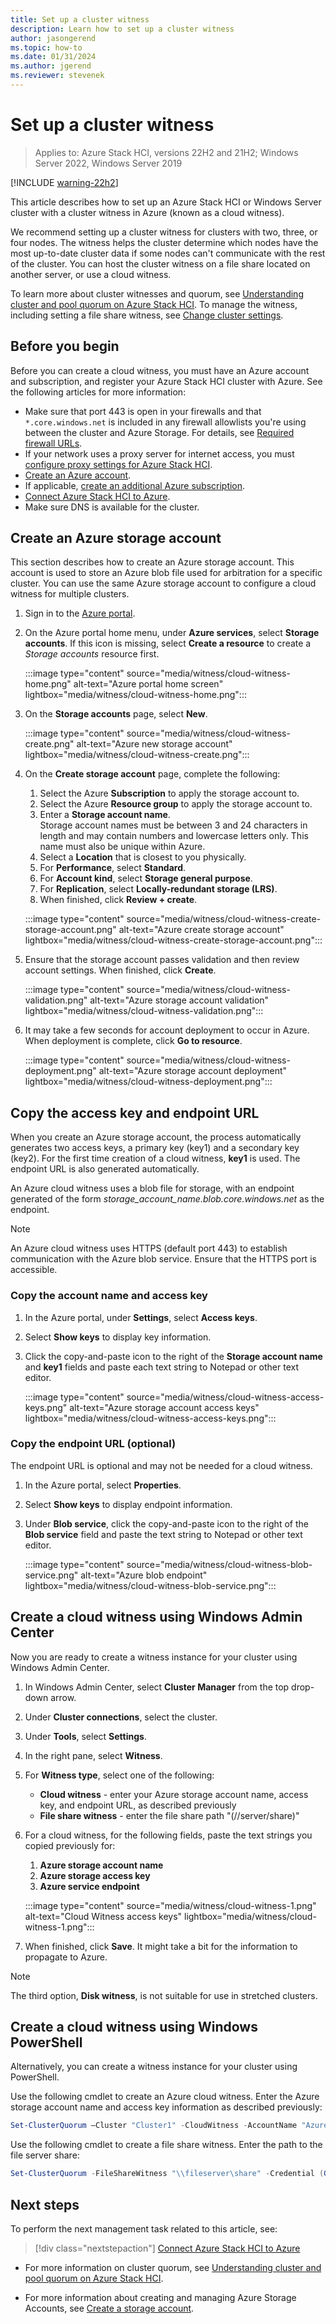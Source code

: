 ```yaml
--- 
title: Set up a cluster witness 
description: Learn how to set up a cluster witness 
author: jasongerend 
ms.topic: how-to 
ms.date: 01/31/2024
ms.author: jgerend 
ms.reviewer: stevenek 
---
```


# Set up a cluster witness

> Applies to: Azure Stack HCI, versions 22H2 and 21H2; Windows Server 2022, Windows Server 2019

[!INCLUDE [warning-22h2](../../hci/includes/hci-warning-deploy-22h2.md)]

This article describes how to set up an Azure Stack HCI or Windows Server cluster with a cluster witness in Azure (known as a cloud witness).

We recommend setting up a cluster witness for clusters with two, three, or four nodes. The witness helps the cluster determine which nodes have the most up-to-date cluster data if some nodes can't communicate with the rest of the cluster. You can host the cluster witness on a file share located on another server, or use a cloud witness.

To learn more about cluster witnesses and quorum, see [Understanding cluster and pool quorum on Azure Stack HCI](../concepts/quorum.md). To manage the witness, including setting a file share witness, see [Change cluster settings](../manage/cluster.md#change-cluster-settings).

## Before you begin

Before you can create a cloud witness, you must have an Azure account and subscription, and register your Azure Stack HCI cluster with Azure. See the following articles for more information:

- Make sure that port 443 is open in your firewalls and that `*.core.windows.net` is included in any firewall allowlists you're using between the cluster and Azure Storage. For details, see [Required firewall URLs](../concepts/firewall-requirements.md).
- If your network uses a proxy server for internet access, you must [configure proxy settings for Azure Stack HCI](./configure-proxy-settings.md).
- [Create an Azure account](/dotnet/azure/create-azure-account).
- If applicable, [create an additional Azure subscription](/azure/cost-management-billing/manage/create-subscription).
- [Connect Azure Stack HCI to Azure](../deploy/register-with-azure.md).
- Make sure DNS is available for the cluster.

## Create an Azure storage account

This section describes how to create an Azure storage account. This account is used to store an Azure blob file used for arbitration for a specific cluster. You can use the same Azure storage account to configure a cloud witness for multiple clusters.

1. Sign in to the [Azure portal](https://portal.azure.com).
1. On the Azure portal home menu, under **Azure services**, select **Storage accounts**. If this icon is missing, select **Create a resource** to create a *Storage accounts* resource first.

    :::image type="content" source="media/witness/cloud-witness-home.png" alt-text="Azure portal home screen" lightbox="media/witness/cloud-witness-home.png":::

1. On the **Storage accounts** page, select **New**.

    :::image type="content" source="media/witness/cloud-witness-create.png" alt-text="Azure new storage account" lightbox="media/witness/cloud-witness-create.png":::

1. On the **Create storage account** page, complete the following:
    1. Select the Azure **Subscription** to apply the storage account to.
    1. Select the Azure **Resource group** to apply the storage account to.
    1. Enter a **Storage account name**.
    <br>Storage account names must be between 3 and 24 characters in length and may contain numbers and lowercase letters only. This name must also be unique within Azure.
    1. Select a **Location** that is closest to you physically.
    1. For **Performance**, select **Standard**.
    1. For **Account kind**, select **Storage general purpose**.
    1. For **Replication**, select **Locally-redundant storage (LRS)**.
    1. When finished, click **Review + create**.

    :::image type="content" source="media/witness/cloud-witness-create-storage-account.png" alt-text="Azure create storage account" lightbox="media/witness/cloud-witness-create-storage-account.png":::

1. Ensure that the storage account passes validation and then review account settings. When finished, click **Create**.

    :::image type="content" source="media/witness/cloud-witness-validation.png" alt-text="Azure storage account validation" lightbox="media/witness/cloud-witness-validation.png":::

1. It may take a few seconds for account deployment to occur in Azure. When deployment is complete, click **Go to resource**.

    :::image type="content" source="media/witness/cloud-witness-deployment.png" alt-text="Azure storage account deployment" lightbox="media/witness/cloud-witness-deployment.png":::

## Copy the access key and endpoint URL

When you create an Azure storage account, the process automatically generates two access keys, a primary key (key1) and a secondary key (key2). For the first time creation of a cloud witness, **key1** is used. The endpoint URL is also generated automatically.

An Azure cloud witness uses a blob file for storage, with an endpoint generated of the form *storage_account_name.blob.core.windows.net* as the endpoint.

> [!NOTE]  
> An Azure cloud witness uses HTTPS (default port 443) to establish communication with the Azure blob service. Ensure that the HTTPS port is accessible.

### Copy the account name and access key

1. In the Azure portal, under **Settings**, select **Access keys**.
1. Select **Show keys** to display key information.
1. Click the copy-and-paste icon to the right of the **Storage account name** and **key1** fields and paste each text string to Notepad or other text editor.

    :::image type="content" source="media/witness/cloud-witness-access-keys.png" alt-text="Azure storage account access keys" lightbox="media/witness/cloud-witness-access-keys.png":::

### Copy the endpoint URL (optional)

The endpoint URL is optional and may not be needed for a cloud witness.

1. In the Azure portal, select **Properties**.
1. Select **Show keys** to display endpoint information.
1. Under **Blob service**, click the copy-and-paste icon to the right of the **Blob service** field and paste the text string to Notepad or other text editor.

    :::image type="content" source="media/witness/cloud-witness-blob-service.png" alt-text="Azure blob endpoint" lightbox="media/witness/cloud-witness-blob-service.png":::

## Create a cloud witness using Windows Admin Center

Now you are ready to create a witness instance for your cluster using Windows Admin Center.

1. In Windows Admin Center, select **Cluster Manager** from the top drop-down arrow.
1. Under **Cluster connections**, select the cluster.
1. Under **Tools**, select **Settings**.
1. In the right pane, select **Witness**.
1. For **Witness type**, select one of the following:
      - **Cloud witness** - enter your Azure storage account name, access key, and endpoint URL, as described previously
      - **File share witness** - enter the file share path "(//server/share)"
1. For a cloud witness, for the following fields, paste the text strings you copied previously for:
    1. **Azure storage account name**
    1. **Azure storage access key**
    1. **Azure service endpoint**

    :::image type="content" source="media/witness/cloud-witness-1.png" alt-text="Cloud Witness access keys" lightbox="media/witness/cloud-witness-1.png":::

1. When finished, click **Save**. It might take a bit for the information to propagate to Azure.

> [!NOTE]
> The third option, **Disk witness**, is not suitable for use in stretched clusters.

## Create a cloud witness using Windows PowerShell

Alternatively, you can create a witness instance for your cluster using PowerShell.

Use the following cmdlet to create an Azure cloud witness. Enter the Azure storage account name and access key information as described previously:

```powershell
Set-ClusterQuorum –Cluster "Cluster1" -CloudWitness -AccountName "AzureStorageAccountName" -AccessKey "AzureStorageAccountAccessKey"
```

Use the following cmdlet to create a file share witness. Enter the path to the file server share:

```powershell
Set-ClusterQuorum -FileShareWitness "\\fileserver\share" -Credential (Get-Credential)
```

## Next steps

To perform the next management task related to this article, see:
> [!div class="nextstepaction"]
> [Connect Azure Stack HCI to Azure](..\deploy\register-with-azure.md)

- For more information on cluster quorum, see [Understanding cluster and pool quorum on Azure Stack HCI](../concepts/quorum.md).

- For more information about creating and managing Azure Storage Accounts, see [Create a storage account](/azure/storage/common/storage-account-create).
